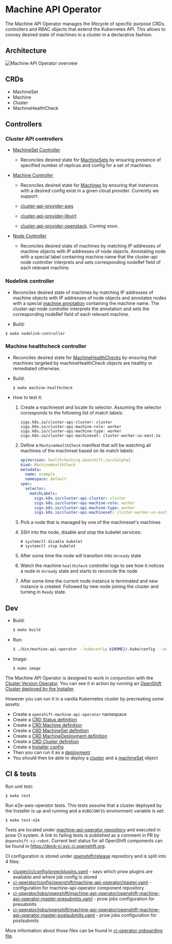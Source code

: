 # Machine API Operator

The Machine API Operator manages the lifecycle of specific purpose CRDs, controllers and RBAC objects that extend the Kubernetes API.
This allows to convey desired state of machines in a cluster in a declarative fashion.

## Architecture

![Machine API Operator overview](machine-api-operator.png)

## CRDs

- MachineSet
- Machine
- Cluster
- MachineHealthCheck

## Controllers

### Cluster API controllers
- [MachineSet Controller](https://github.com/kubernetes-sigs/cluster-api/tree/master/pkg/controller)
  - Reconciles desired state for [MachineSets](https://github.com/kubernetes-sigs/cluster-api/blob/master/pkg/apis/cluster/v1alpha1/machineset_types.go) by ensuring presence of specified number of replicas and config for a set of machines.

- [Machine Controller](https://github.com/kubernetes-sigs/cluster-api/tree/master/pkg/controller)
  - Reconciles desired state for [Machines](https://github.com/kubernetes-sigs/cluster-api/blob/master/pkg/apis/cluster/v1alpha1/machine_types.go) by ensuring that instances with a desired config exist in a given cloud provider. Currently we support:

  - [cluster-api-provider-aws](https://github.com/openshift/cluster-api-provider-aws)

  - [cluster-api-provider-libvirt](https://github.com/openshift/cluster-api-provider-libvirt)

  - [cluster-api-provider-openstack](https://github.com/kubernetes-sigs/cluster-api-provider-openstack). Coming soon.

- [Node Controller](https://github.com/kubernetes-sigs/cluster-api/tree/master/pkg/controller)
  - Reconciles desired state of machines by matching IP addresses of machine objects with IP addresses of node objects. Annotating node with a special label containing machine name that the cluster-api node controller interprets and sets corresponding nodeRef field of each relevant machine.

### Nodelink controller

- Reconciles desired state of machines by matching IP addresses of machine objects with IP addresses of node objects and annotates nodes with a special [machine annotation](https://github.com/kubernetes-sigs/cluster-api/blob/master/pkg/controller/node/node.go#L35) containing the machine name. The cluster-api node controller interprets the annotation and sets the corresponding nodeRef field of each relevant machine.

- Build:

```
$ make nodelink-controller
```

### Machine healthcheck controller

- Reconciles desired state for [MachineHealthChecks](https://github.com/openshift/machine-api-operator/blob/master/pkg/apis/healthchecking/v1alpha1/machinehealthcheck_types.go) by ensuring that machines targeted by machineHealthCheck objects are healthy or remediated otherwise.

- Build:

  ```
  $ make machine-healthcheck
  ```

- How to test it:

  1. Create a machineset and locate its selector. Assuming the selector corresponds
     to the following list of match labels:
     ```
     sigs.k8s.io/cluster-api-cluster: cluster
     sigs.k8s.io/cluster-api-machine-role: worker
     sigs.k8s.io/cluster-api-machine-type: worker
     sigs.k8s.io/cluster-api-machineset: cluster-worker-us-east-1a
     ```

  1. Define a `MachineHealthCheck` manifest that will be watching all machines
     of the machinset based on its match labels:
     ```yaml
     apiVersion: healthchecking.openshift.io/v1alpha1
     kind: MachineHealthCheck
     metadata:
       name: example
       namespace: default
     spec:
       selector:
         matchLabels:
           sigs.k8s.io/cluster-api-cluster: cluster
           sigs.k8s.io/cluster-api-machine-role: worker
           sigs.k8s.io/cluster-api-machine-type: worker
           sigs.k8s.io/cluster-api-machineset: cluster-worker-us-east-1a
     ```

  1. Pick a node that is managed by one of the machineset's machines
  1. SSH into the node, disable and stop the kubelet services:
     ```
     # systemctl disable kubelet
     # systemctl stop kubelet
     ```

  1. After some time the node will transition into `Unready` state
  1. Watch the machine `healthcheck` controller logs to see how it notices a node
     in `Unready` state and starts to reconcile the node
  1. After some time the current node instance is terminated and
     new instance is created. Followed by new node joining the cluster
     and turning in `Ready` state.

## Dev

- Build:

  ```sh
  $ make build
  ```

- Run:

  ```sh
  $ ./bin/machine-api-operator --kubeconfig ${HOME}/.kube/config --images-json=pkg/operator/fixtures/images.json
  ```

- Image:

  ```
  $ make image
  ```

The Machine API Operator is designed to work in conjunction with the [Cluster Version Operator](https://github.com/openshift/cluster-version-operator).
You can see it in action by running an [OpenShift Cluster deployed by the Installer](https://github.com/openshift/installer).

However you can run it in a vanilla Kubernetes cluster by precreating some assets:

- Create a `openshift-machine-api-operator` namespace
- Create a [CRD Status definition](test/integration/manifests/status-crd.yaml)
- Create a [CRD Machine definition](test/integration/manifests/0000_50_machine-api-operator_02_machine.crd.yaml)
- Create a [CRD MachineSet definition](test/integration/manifests/0000_50_machine-api-operator_03_machineset.crd.yaml)
- Create a [CRD MachineDeployment definition](test/integration/manifests/0000_50_machine-api-operator_04_machinedeployment.crd.yaml)
- Create a [CRD Cluster definition](test/integration/manifests/0000_50_machine-api-operator_05_cluster.crd.yaml)
- Create a [Installer config](test/integration/manifests/install-config.yaml)
- Then you can run it as a [deployment](manifests/0000_50_machine-api-operator_08_deployment.yaml)
- You should then be able to deploy a [cluster](test/integration/manifests/cluster.yaml) and a [machineSet](test/integration/manifests/machineset.yaml) object

## CI & tests

Run unit test:

```
$ make test
```

Run e2e-aws-operator tests. This tests assume that a cluster deployed by the Installer is up and running and a ```KUBECONFIG``` environment variable is set:

```
$ make test-e2e
```

Tests are located under [machine-api-operator repository][1] and executed in prow CI system. A link to failing tests is published as a comment in PR by `@openshift-ci-robot`. Current test status for all OpenShift components can be found in https://deck-ci.svc.ci.openshift.org.

CI configuration is stored under [openshift/release][2] repository and is split into 4 files:
  - [cluster/ci/config/prow/plugins.yaml][3] - says which prow plugins are available and where job config is stored
  - [ci-operator/config/openshift/machine-api-operator/master.yaml][4] - configuration for machine-api-operator component repository
  - [ci-operator/jobs/openshift/machine-api-operator/openshift-machine-api-operator-master-presubmits.yaml][5] - prow jobs configuration for presubmits
  - [ci-operator/jobs/openshift/machine-api-operator/openshift-machine-api-operator-master-postsubmits.yaml][6] - prow jobs configuration for postsubmits

More information about those files can be found in [ci-operator onboarding file][7].

[1]: https://github.com/openshift/machine-api-operator
[2]: https://github.com/openshift/release
[3]: https://github.com/openshift/release/blob/master/cluster/ci/config/prow/plugins.yaml
[4]: https://github.com/openshift/release/blob/master/ci-operator/config/openshift/machine-api-operator/master.yaml
[5]: https://github.com/openshift/release/blob/master/ci-operator/jobs/openshift/machine-api-operator/openshift-machine-api-operator-master-presubmits.yaml
[6]: https://github.com/openshift/release/blob/master/ci-operator/jobs/openshift/machine-api-operator/openshift-machine-api-operator-master-postsubmits.yaml
[7]: https://github.com/openshift/ci-operator/blob/master/ONBOARD.md
